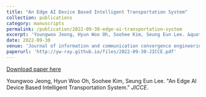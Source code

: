 ```yaml
---
title: "An Edge AI Device Based Intelligent Transportation System"
collection: publications
category: manuscripts
permalink: /publication/2022-09-30-edge-ai-transportation-system
excerpt: 'Youngwoo Jeong, Hyun Woo Oh, Soohee Kim, Seung Eun Lee. &quot;An Edge AI Device Based Intelligent Transportation System.&quot; <i>JICCE</i>.'
date: 2022-09-30
venue: 'Journal of information and communication convergence engineering (JICCE)'
paperurl: 'http://yw-ray.github.io/files/2022-09-30-JICCE.pdf'
---
```


<a href='http://yw-ray.github.io/files/2022-09-30-JICCE.pdf'>Download paper here</a>

Youngwoo Jeong, Hyun Woo Oh, Soohee Kim, Seung Eun Lee. &quot;An Edge AI Device Based Intelligent Transportation System.&quot; <i>JICCE</i>.
